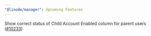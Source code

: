 ```yaml
---
"@linode/manager": Upcoming Features
---
```


Show correct status of Child Account Enabled column for parent users ([#10233](https://github.com/linode/manager/pull/10233))

